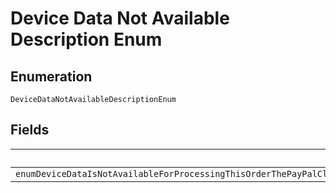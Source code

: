 
# Device Data Not Available Description Enum

## Enumeration

`DeviceDataNotAvailableDescriptionEnum`

## Fields

| Name |
|  --- |
| `enumDeviceDataIsNotAvailableForProcessingThisOrderThePayPalClientMetadataIdHeaderValueSentDuringCreateOrderApiCallIsEitherMissingOrIncorrectOrThereWasAnErrorInCollectingRequiredDataPleaseVerifyIfAppropriateValueForPayPalClientMetadataIdHeaderIsBeingSentDuringCreateOrderApiCallPleaseNoteThisErrorOnlyAppliesToPaymentSourcepayUponInvoiceAtTheMoment` |

